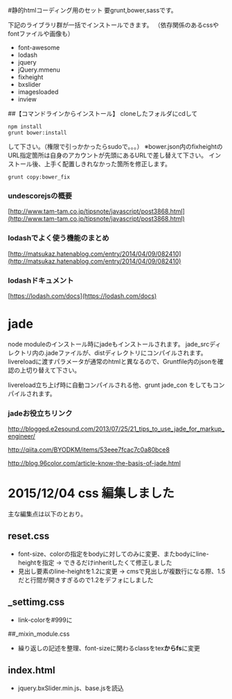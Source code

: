 #静的htmlコーディング用のセット
要grunt,bower,sassです。

下記のライブラリ群が一括でインストールできます。
（依存関係のあるcssやfontファイルや画像も）

* font-awesome
* lodash
* jquery
* jQuery.mmenu
* fixheight
* bxslider
* imagesloaded
* inview

##【コマンドラインからインストール】
cloneしたフォルダにcdして

	npm install
	grunt bower:install

して下さい。（権限で引っかかったらsudoで。。。）
※bower.json内のfixheightのURL指定箇所は自身のアカウントが先頭にあるURLで差し替えて下さい。
インストール後、上手く配置しきれなかった箇所を修正します。

	grunt copy:bower_fix

### undescorejsの概要
[http://www.tam-tam.co.jp/tipsnote/javascript/post3868.html](http://www.tam-tam.co.jp/tipsnote/javascript/post3868.html)

### lodashでよく使う機能のまとめ
[http://matsukaz.hatenablog.com/entry/2014/04/09/082410](http://matsukaz.hatenablog.com/entry/2014/04/09/082410)

### lodashドキュメント
[https://lodash.com/docs](https://lodash.com/docs)

# jade

node moduleのインストール時にjadeもインストールされます。
jade_srcディレクトリ内の.jadeファイルが、distディレクトリにコンパイルされます。
livereloadに渡すパラメータが通常のhtmlと異なるので、Gruntfile内のjsonを確認の上切り替えて下さい。

livereload立ち上げ時に自動コンパイルされる他、grunt jade_con をしてもコンパイルされます。

### jadeお役立ちリンク

http://blogged.e2esound.com/2013/07/25/21_tips_to_use_jade_for_markup_engineer/

http://qiita.com/BYODKM/items/53eee7fcac7c0a80bce8

http://blog.96color.com/article-know-the-basis-of-jade.html

# 2015/12/04 css 編集しました

主な編集点は以下のとおり。

## reset.css
* font-size、colorの指定をbodyに対してのみに変更、またbodyにline-heightを指定 → できるだけinheritしたくて修正しました
* 見出し要素のline-heightを1.2に変更 → cmsで見出しが複数行になる際、1.5だと行間が開きすぎるので1.2をデフォにしました

## _settimg.css
* link-colorを#999に

##_mixin_module.css
* 繰り返しの記述を整理、font-sizeに関わるclassをtex**からfs**に変更

## index.html
* jquery.bxSlider.min.js、base.jsを読込
